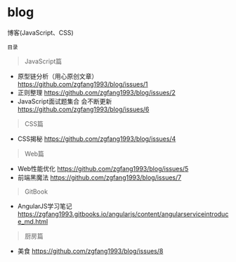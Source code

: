 # blog
博客(JavaScript、CSS)


`目录`

> JavaScript篇

  - 原型链分析（用心原创文章） https://github.com/zgfang1993/blog/issues/1
  - 正则整理  https://github.com/zgfang1993/blog/issues/2
  - JavaScript面试题集合 会不断更新 https://github.com/zgfang1993/blog/issues/6

> CSS篇

  - CSS揭秘 https://github.com/zgfang1993/blog/issues/4

> Web篇

  - Web性能优化 https://github.com/zgfang1993/blog/issues/5
  - 前端黑魔法 https://github.com/zgfang1993/blog/issues/7
  
> GitBook

  - AngularJS学习笔记 https://zgfang1993.gitbooks.io/angularjs/content/angularserviceintroduce_md.html


> 厨房篇

  - 美食  https://github.com/zgfang1993/blog/issues/8 

